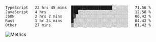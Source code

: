 <!--START_SECTION:waka-->

```text
TypeScript   22 hrs 45 mins  ██████████████████░░░░░░░   71.56 %
JavaScript   4 hrs           ███░░░░░░░░░░░░░░░░░░░░░░   12.58 %
JSON         2 hrs 2 mins    █▓░░░░░░░░░░░░░░░░░░░░░░░   06.42 %
Rust         1 hr 24 mins    █░░░░░░░░░░░░░░░░░░░░░░░░   04.42 %
Other        27 mins         ▒░░░░░░░░░░░░░░░░░░░░░░░░   01.42 %
```

<!--END_SECTION:waka-->

![Metrics](https://metrics.lecoq.io/TachibanaKimika?template=classic&base.activity=0&base.community=0&base.repositories=0&languages=1&isocalendar=1&isocalendar.duration=half-year&languages.limit=8&languages.sections=most-used&languages.colors=github&languages.threshold=0%25&languages.indepth=false&languages.recent.load=300&languages.recent.days=14&config.timezone=Asia%2FShanghai)
